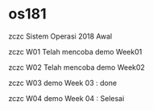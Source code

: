 # os181
zczc Sistem Operasi 2018 Awal

zczc W01 Telah mencoba demo Week01

zczc W02 Telah mencoba demo Week02

zczc W03 demo Week 03 : done

zczc W04 demo Week 04 : Selesai

